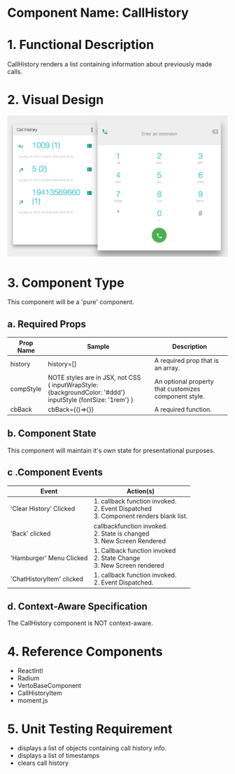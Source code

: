 # Component Name:  CallHistory  #
# 1. Functional Description #

CallHistory renders a list containing information about previously made calls.

# 2. Visual Design #  

![CallHistory(Left), Dialpad(Right)](./img/callhistory.png)


# 3. Component Type #

This component will be a 'pure' component.


## a. Required Props ##

| Prop Name | Sample | Description |
| ------------ | ------------- | ------------- |
| history | history=[]  | A required prop that is an array. |
| compStyle |  NOTE styles are in JSX, not CSS <BR>{ inputWrapStyle: {backgroundColor: '#ddd'} inputStyle {fontSize: '1rem'} } | An optional property that customizes component style. |
| cbBack | cbBack={()=>{}}  | A required function. |


## b. Component State ##

This component will maintain it's own state for presentational purposes.

## c .Component Events ##

Event | Action(s)
------------ | -------------
'Clear History' Clicked | 1. callback function invoked. <br> 2. Event Dispatched<br>3. Component renders blank list.
'Back' clicked | callbackfunction invoked. <br> 2. State is changed<br>3. New Screen Rendered
'Hamburger' Menu Clicked | 1. Callback function invoked <br> 2. State Change<br> 3. New Screen rendered
'ChatHistoryItem' clicked | 1. callback function invoked. <br>2. Event Dispatched. <br>

## d. Context-Aware Specification ##

The CallHistory component is NOT context-aware.

# 4. Reference Components #

- ReactIntl
- Radium
- VertoBaseComponent
- CallHistoryItem
- moment.js

# 5. Unit Testing Requirement #

- displays a list of objects containing call history info.
- displays a list of timestamps
- clears call history

